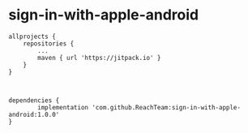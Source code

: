 # sign-in-with-apple-android

	allprojects {
		repositories {
			...
			maven { url 'https://jitpack.io' }
		}
	}
  
  

	dependencies {
	        implementation 'com.github.ReachTeam:sign-in-with-apple-android:1.0.0'
	}

